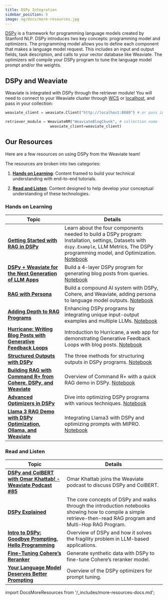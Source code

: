 ```yaml
---
title: DSPy Integration
sidebar_position: 5
image: og/docs/more-resources.jpg
---
```


[DSPy](https://github.com/stanfordnlp/dspy) is a framework for programming language models created by Stanford NLP. DSPy introduces two key concepts: programming model and optimizers. The programming model allows you to define each component that makes a language model request. This includes an input and output fields, task description, and calls to your vector database like Weaviate. The optimizers will compile your DSPy program to tune the language model prompt and/or the weights. 

## DSPy and Weaviate

Weaviate is integrated with DSPy through the retriever module! You will need to connect to your Weaviate cluster through [WCS](https://console.weaviate.cloud/) or [localhost](http://localhost), and pass in your collection:

```python
weaviate_client = weaviate.Client("http://localhost:8080") # or pass in your WCS cluster url

retriever_module = WeaviateRM("WeaviateBlogChunk", # collection name
                    weaviate_client=weaviate_client)
```

## Our Resources 
Here are a few resources on using DSPy from the Weaviate team!

The resources are broken into two categories: 
1. [**Hands on Learning**](#hands-on-learning): Content framed to build your technical understanding with end-to-end tutorials. 

2. [**Read and Listen**](#read-and-listen): Content designed to help develop your conceptual understanding of these technologies.


### Hands on Learning 

| Topic | Details |
| --- | --- |
| [**Getting Started with RAG in DSPy**](https://youtu.be/CEuUG4Umfxs?si=4Gp8gR9glmoMJNaU) | Learn about the four components needed to build a DSPy program: Installation, settings, Datasets with `dspy.Example`, LLM Metrics, The DSPy programming model, and Optimization. [Notebook](https://github.com/weaviate/recipes/blob/main/integrations/dspy/1.Getting-Started-with-RAG-in-DSPy.ipynb) |
| [**DSPy + Weaviate for the Next Generation of LLM Apps**](https://youtu.be/ickqCzFxWj0?si=AxCbD9tq2cbAH6bB) | Build a 4-layer DSPy program for generating blog posts from queries. [Notebook](https://github.com/weaviate/recipes/blob/main/integrations/dspy/2.Writing-Blog-Posts-with-DSPy.ipynb) |
| [**RAG with Persona**](https://twitter.com/ecardenas300/status/1765444492348243976) | Build a compound AI system with DSPy, Cohere, and Weaviate, adding persona to language model outputs. [Notebook](https://github.com/weaviate/recipes/tree/main/integrations/dspy/fullstack-recipes/RAGwithPersona) |
| [**Adding Depth to RAG Programs**](https://youtu.be/0c7Ksd6BG88?si=YUF2wm1ncUTkSuPQ) | Enhancing DSPy programs by integrating unique input-output examples and multiple LLMs. [Notebook](https://github.com/weaviate/recipes/blob/main/integrations/dspy/3.Adding-Depth-to-RAG-Programs.ipynb) |
| [**Hurricane: Writing Blog Posts with Generative Feedback Loops**](https://weaviate.io/blog/hurricane-generative-feedback-loops) | Introduction to Hurricane, a web app for demonstrating Generative Feedback Loops with blog posts. [Notebook](https://github.com/weaviate-tutorials/Hurricane) |
| [**Structured Outputs with DSPy**](https://youtu.be/tVw3CwrN5-8?si=P7fWeXzQ7p-2SFYF) | The three methods for structuring outputs in DSPy programs. [Notebook](https://github.com/weaviate/recipes/blob/main/integrations/dspy/4.Structured-Outputs-with-DSPy.ipynb) |
| [**Building RAG with Command R+ from Cohere, DSPy, and Weaviate**](https://youtu.be/6dgXALb_5Ag?si=nSX2AnmpbUau_2JF) | Overview of Command R+ with a quick RAG demo in DSPy. [Notebook](https://github.com/weaviate/recipes/blob/main/integrations/dspy/llms/Command-R-Plus.ipynb) |
| [**Advanced Optimizers in DSPy**](https://github.com/weaviate/recipes/blob/main/integrations/dspy/5.Advanced-Optimizers.ipynb) | Dive into optimizing DSPy programs with various techniques. [Notebook](https://github.com/weaviate/recipes/blob/main/integrations/dspy/5.Advanced-Optimizers.ipynb) |
| [**Llama 3 RAG Demo with DSPy Optimization, Ollama, and Weaviate**](https://youtu.be/1h3_h8t3L14?si=G4d-aY5Ynpv8ckea) | Integrating Llama3 with DSPy and optimizing prompts with MIPRO. [Notebook](https://github.com/weaviate/recipes/blob/main/integrations/dspy/llms/Llama3.ipynb) |



### Read and Listen

| Topic | Details |
| --- | --- |
| [**DSPy and ColBERT with Omar Khattab! - Weaviate Podcast #85**](https://www.youtube.com/watch?v=CDung1LnLbY) | Omar Khattab joins the Weaviate podcast to discuss DSPy and ColBERT. |
| [**DSPy Explained**](https://youtu.be/41EfOY0Ldkc?si=sFieUeHc9rXRn6uk) | The core concepts of DSPy and walks through the introduction notebooks showing how to compile a simple retrieve-then-read RAG program and Multi-Hop RAG Program. |
| [**Intro to DSPy: Goodbye Prompting, Hello Programming**](https://towardsdatascience.com/intro-to-dspy-goodbye-prompting-hello-programming-4ca1c6ce3eb9) | Overview of DSPy and how it solves the fragility problem in LLM-based applications. |
| [**Fine-Tuning Cohere’s Reranker**](/blog/fine-tuning-coheres-reranker) | Generate synthetic data with DSPy to fine-tune Cohere’s reranker model. |
| [**Your Language Model Deserves Better Prompting**](/blog/dspy-optimizers) | Overview of the DSPy optimizers for prompt tuning. |

import DocsMoreResources from '/_includes/more-resources-docs.md';

<DocsMoreResources />